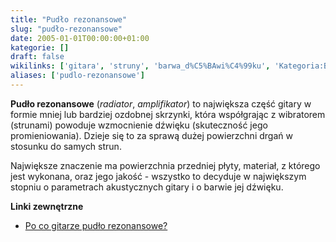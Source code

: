 ```yaml
---
title: "Pudło rezonansowe"
slug: "pudło-rezonansowe"
date: 2005-01-01T00:00:00+01:00
kategorie: []
draft: false
wikilinks: ['gitara', 'struny', 'barwa_d%C5%BAwi%C4%99ku', 'Kategoria:Budowa_gitary']
aliases: ['pudlo-rezonansowe']
---
```

**Pudło rezonansowe** (*radiator*, *amplifikator*) to największa część
gitary<!-- link nie odnosił się do niczego --> w formie mniej lub bardziej ozdobnej
skrzynki, która współgrając z wibratorem (strunami<!-- link nie odnosił się do niczego -->)
powoduje wzmocnienie dźwięku (skuteczność jego promieniowania). Dzieje
się to za sprawą dużej powierzchni drgań w stosunku do samych strun.

Największe znaczenie ma powierzchnia przedniej płyty, materiał, z
którego jest wykonana, oraz jego jakość - wszystko to decyduje w
największym stopniu o parametrach akustycznych gitary i o barwie jej
dźwięku<!-- link nie odnosił się do niczego -->.

**Linki zewnętrzne**

  - [Po co gitarze pudło
    rezonansowe?](http://www.cft.edu.pl/~demko/Teksty/gitara.pdf)

